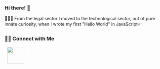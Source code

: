 ### Hi there! 👋
 👨🏻‍💻 From the legal sector I moved to the technological sector, out of pure innate curiosity, when I wrote my first "Hello World" in JavaScript⭐️

<h3> 🤝🏻 Connect with Me </h3>

<p align="left">

&nbsp; <a href="mailto:jpuruaya@ufm.edu" target="_blank" rel="noopener noreferrer"><img src="https://img.icons8.com/plasticine/100/000000/gmail.png"  width="55" /></a>
</p>


